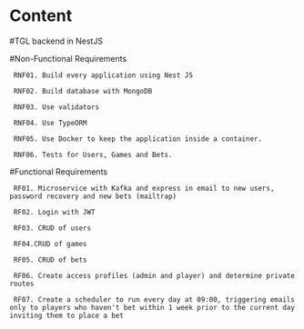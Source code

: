 # Content

#TGL backend in NestJS

#Non-Functional Requirements

     RNF01. Build every application using Nest JS

     RNF02. Build database with MongoDB

     RNF03. Use validators

     RNF04. Use TypeORM

     RNF05. Use Docker to keep the application inside a container.

     RNF06. Tests for Users, Games and Bets.

#Functional Requirements

     RF01. Microservice with Kafka and express in email to new users, password recovery and new bets (mailtrap)

     RF02. Login with JWT

     RF03. CRUD of users

     RF04.CRUD of games

     RF05. CRUD of bets

     RF06. Create access profiles (admin and player) and determine private routes

     RF07. Create a scheduler to run every day at 09:00, triggering emails only to players who haven't bet within 1 week prior to the current day inviting them to place a bet
